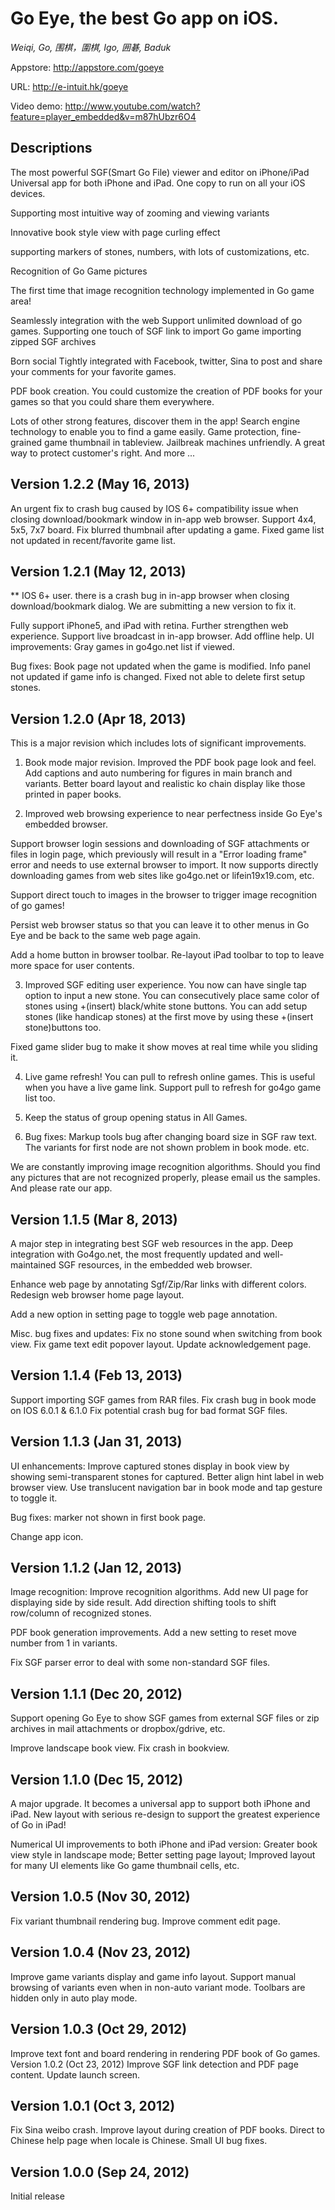 Go Eye, the best Go app on iOS.
===============================

*Weiqi, Go, 围棋，圍棋, Igo, 囲碁, Baduk*

Appstore: http://appstore.com/goeye

URL: http://e-intuit.hk/goeye

Video demo: http://www.youtube.com/watch?feature=player_embedded&v=m87hUbzr6O4

Descriptions
------------

The most powerful SGF(Smart Go File) viewer and editor on iPhone/iPad
Universal app for both iPhone and iPad. One copy to run on all your iOS devices.

Supporting most intuitive way of zooming and viewing variants

Innovative book style view with page curling effect

supporting markers of stones, numbers, with lots of customizations, etc.

Recognition of Go Game pictures

The first time that image recognition technology implemented in Go game area!

Seamlessly integration with the web
Support unlimited download of go games.
Supporting one touch of SGF link to import Go game
importing zipped SGF archives

Born social
Tightly integrated with Facebook, twitter, Sina to post and share your comments for your favorite games.

PDF book creation.
You could customize the creation of PDF books for your games so that you could share them everywhere.

Lots of other strong features, discover them in the app!
Search engine technology to enable you to find a game easily.
Game protection, fine-grained game thumbnail in tableview.
Jailbreak machines unfriendly. A great way to protect customer's right.
And more ...

Version 1.2.2 (May 16, 2013)
----------------------------
An urgent fix to crash bug caused by IOS 6+ compatibility issue when closing download/bookmark window in in-app web browser.
Support 4x4, 5x5, 7x7 board. Fix blurred thumbnail after updating a game. Fixed game list not updated in recent/favorite game list.

Version 1.2.1 (May 12, 2013)
----------------------------
** IOS 6+ user. there is a crash bug in in-app browser when closing download/bookmark dialog. We are submitting a new version to fix it.

Fully support iPhone5, and iPad with retina.
Further strengthen web experience. Support live broadcast in in-app browser.
Add offline help.
UI improvements: Gray games in go4go.net list if viewed.

Bug fixes: Book page not updated when the game is modified. Info panel not updated if game info is changed. Fixed not able to delete first setup stones.

Version 1.2.0 (Apr 18, 2013)
----------------------------
This is a major revision which includes lots of significant improvements.

1. Book mode major revision. Improved the PDF book page look and feel. Add captions and auto numbering for figures in main branch and variants. Better board layout and realistic ko chain display like those printed in paper books.

2. Improved web browsing experience to near perfectness inside Go Eye's embedded browser.

Support browser login sessions and downloading of SGF attachments or files in login page, which previously will result in a "Error loading frame" error and needs to use external browser to import. It now supports directly downloading games from web sites like go4go.net or lifein19x19.com, etc.

Support direct touch to images in the browser to trigger image recognition of go games!

Persist web browser status so that you can leave it to other menus in Go Eye and be back to the same web page again.

Add a home button in browser toolbar. Re-layout iPad toolbar to top to leave more space for user contents.

3. Improved SGF editing user experience. You now can have single tap option to input a new stone. You can consecutively place same color of stones using +(insert) black/white stone buttons. You can add setup stones (like handicap stones) at the first move by using these +(insert stone)buttons too.

Fixed game slider bug to make it show moves at real time while you sliding it.

4. Live game refresh! You can pull to refresh online games. This is useful when you have a live game link. Support pull to refresh for go4go game list too.

5. Keep the status of group opening status in All Games.

6. Bug fixes: Markup tools bug after changing board size in SGF raw text. The variants for first node are not shown problem in book mode. etc.

We are constantly improving image recognition algorithms. Should you find any pictures that are not recognized properly, please email us the samples. And please rate our app.

Version 1.1.5 (Mar 8, 2013)
---------------------------
A major step in integrating best SGF web resources in the app. Deep
integration with Go4go.net, the most frequently updated and well-maintained SGF resources, in the embedded web browser.

Enhance web page by annotating Sgf/Zip/Rar links with different colors. Redesign web browser home page layout.

Add a new option in setting page to toggle web page annotation.

Misc. bug fixes and updates: Fix no stone sound when switching from book view. Fix game text edit popover layout. Update acknowledgement page.

Version 1.1.4 (Feb 13, 2013)
----------------------------
Support importing SGF games from RAR files.
Fix crash bug in book mode on IOS 6.0.1 & 6.1.0
Fix potential crash bug for bad format SGF files.

Version 1.1.3 (Jan 31, 2013)
----------------------------
UI enhancements: Improve captured stones display in book view by showing semi-transparent stones for captured. Better align hint label in web browser view. Use translucent navigation bar in book mode and tap gesture to toggle it.

Bug fixes: marker not shown in first book page.

Change app icon.

Version 1.1.2 (Jan 12, 2013)
----------------------------
Image recognition: Improve recognition algorithms. Add new UI page for displaying side by side result. Add direction shifting tools to shift row/column of recognized stones.

PDF book generation improvements. Add a new setting to reset move number from 1 in variants.

Fix SGF parser error to deal with some non-standard SGF files.

Version 1.1.1 (Dec 20, 2012)
----------------------------
Support opening Go Eye to show SGF games from external SGF files or zip archives in mail attachments or dropbox/gdrive, etc.

Improve landscape book view. Fix crash in bookview.


Version 1.1.0 (Dec 15, 2012)
----------------------------
A major upgrade.
It becomes a universal app to support both iPhone and iPad.
New layout with serious re-design to support the greatest experience of Go in iPad!

Numerical UI improvements to both iPhone and iPad version: Greater book view style in landscape mode; Better setting page layout; Improved layout for many UI elements like Go game thumbnail cells, etc.

Version 1.0.5 (Nov 30, 2012)
----------------------------
Fix variant thumbnail rendering bug. Improve comment edit page.

Version 1.0.4 (Nov 23, 2012)
----------------------------
Improve game variants display and game info layout. Support manual browsing of variants even when in non-auto variant mode.
Toolbars are hidden only in auto play mode.


Version 1.0.3 (Oct 29, 2012)
----------------------------
Improve text font and board rendering in rendering PDF book of Go games.
Version 1.0.2 (Oct 23, 2012)
Improve SGF link detection and PDF page content.
Update launch screen.

Version 1.0.1 (Oct 3, 2012)
----------------------------
Fix Sina weibo crash.
Improve layout during creation of PDF books.
Direct to Chinese help page when locale is Chinese.
Small UI bug fixes.

Version 1.0.0 (Sep 24, 2012)
----------------------------
Initial release
